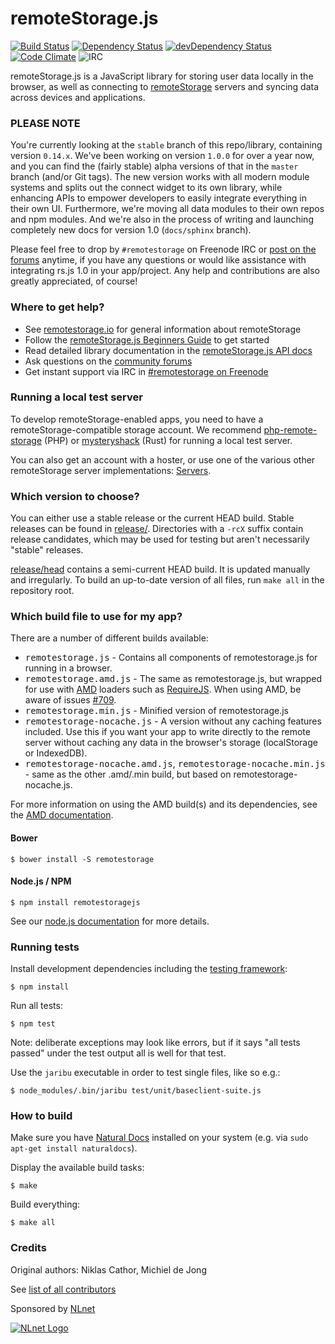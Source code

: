 # remoteStorage.js

[![Build Status](http://img.shields.io/travis/remotestorage/remotestorage.js.svg?style=flat)](http://travis-ci.org/remotestorage/remotestorage.js)
[![Dependency Status](http://img.shields.io/david/remotestorage/remotestorage.js.svg?style=flat)](https://david-dm.org/remotestorage/remotestorage.js#info=dependencies)
[![devDependency Status](http://img.shields.io/david/dev/remotestorage/remotestorage.js.svg?style=flat)](https://david-dm.org/remotestorage/remotestorage.js#info=devDependencies)
[![Code Climate](http://img.shields.io/codeclimate/github/remotestorage/remotestorage.js.svg?style=flat)](https://codeclimate.com/github/remotestorage/remotestorage.js)
![IRC](https://img.shields.io/badge/irc%20channel-%23remotestorage%20on%20freenode-blue.svg)

remoteStorage.js is a JavaScript library for storing user data locally in the
browser, as well as connecting to [remoteStorage](http://remotestorage.io)
servers and syncing data across devices and applications.

### PLEASE NOTE

You're currently looking at the `stable` branch of this repo/library,
containing version `0.14.x`. We've been working on version `1.0.0` for over a
year now, and you can find the (fairly stable) alpha versions of that in the
`master` branch (and/or Git tags). The new version works with all modern module
systems and splits out the connect widget to its own library, while enhancing
APIs to empower developers to easily integrate everything in their own UI.
Furthermore, we're moving all data modules to their own repos and npm modules.
And we're also in the process of writing and launching completely new docs for
version 1.0 (`docs/sphinx` branch).

Please feel free to drop by `#remotestorage` on Freenode IRC or [post on the
forums](https://community.remotestorage.io) anytime, if you have any questions
or would like assistance with integrating rs.js 1.0 in your app/project. Any
help and contributions are also greatly appreciated, of course!

### Where to get help?

* See [remotestorage.io](http://remotestorage.io/) for general information about remoteStorage
* Follow the [remoteStorage.js Beginners Guide](https://wiki.remotestorage.io/RemoteStorage.js:Beginners'_Guide) to get started
* Read detailed library documentation in the [remoteStorage.js API docs](https://remotestorage.github.io/remotestorage.js)
* Ask questions on the [community forums](https://community.remotestorage.io/)
* Get instant support via IRC in [#remotestorage on Freenode](irc://irc.freenode.net:7000/remotestorage)

### Running a local test server

To develop remoteStorage-enabled apps, you need to have a
remoteStorage-compatible storage account. We recommend
[php-remote-storage](https://github.com/fkooman/php-remote-storage) (PHP) or
[mysteryshack](https://github.com/untitaker/mysteryshack) (Rust)
for running a local test server.

You can also get an account with a hoster, or use one of the various other
remoteStorage server implementations:
[Servers](https://wiki.remotestorage.io/Servers).

### Which version to choose?

You can either use a stable release or the current HEAD build. Stable releases
can be found in [release/](https://github.com/remotestorage/remotestorage.js/tree/master/release/).
Directories with a `-rcX` suffix contain release candidates, which may be used
for testing but aren't necessarily "stable" releases.

[release/head](https://github.com/remotestorage/remotestorage.js/tree/master/release/head/)
contains a semi-current HEAD build. It is updated manually and irregularly. To
build an up-to-date version of all files, run `make all` in the repository
root.

### Which build file to use for my app?

There are a number of different builds available:

* <kbd>remotestorage.js</kbd> - Contains all components of remotestorage.js for
  running in a browser.
* <kbd>remotestorage.amd.js</kbd> - The same as remotestorage.js, but wrapped
  for use with
  [AMD](https://en.wikipedia.org/wiki/Asynchronous_module_definition) loaders
  such as [RequireJS](http://requirejs.org/). When using AMD, be aware of issues
  [#709](https://github.com/remotestorage/remotestorage.js/issues/709).
* <kbd>remotestorage.min.js</kbd> - Minified version of remotestorage.js
* <kbd>remotestorage-nocache.js</kbd> - A version without any caching features
  included. Use this if you want your app to write directly to the remote
  server without caching any data in the browser's storage (localStorage or
  IndexedDB).
* <kbd>remotestorage-nocache.amd.js</kbd>,
  <kbd>remotestorage-nocache.min.js</kbd> - same as the other .amd/.min
  build, but based on remotestorage-nocache.js.


For more information on using the AMD build(s) and its dependencies, see the [AMD documentation](https://github.com/remotestorage/remotestorage.js/blob/master/doc/amd.md).

#### Bower

    $ bower install -S remotestorage

#### Node.js / NPM

    $ npm install remotestoragejs

See our [node.js documentation](https://github.com/remotestorage/remotestorage.js/blob/master/doc/nodejs.md) for more details.

### Running tests

Install development dependencies including the
[testing framework](https://github.com/silverbucket/jaribu):

    $ npm install

Run all tests:

    $ npm test

Note: deliberate exceptions may look like errors, but if it says "all
tests passed" under the test output all is well for that test.

Use the `jaribu` executable in order to test single files, like so e.g.:

    $ node_modules/.bin/jaribu test/unit/baseclient-suite.js

### How to build

Make sure you have [Natural Docs](http://www.naturaldocs.org/) installed on
your system (e.g. via `sudo apt-get install naturaldocs`).

Display the available build tasks:

    $ make

Build everything:

    $ make all

### Credits

Original authors: Niklas Cathor, Michiel de Jong

See [list of all contributors](https://github.com/remotestorage/remotestorage.js/graphs/contributors)

Sponsored by [NLnet](https://nlnet.nl)

[![NLnet Logo](http://sockethub.org/res/img/nlnet-logo.svg)](https://nlnet.nl)
